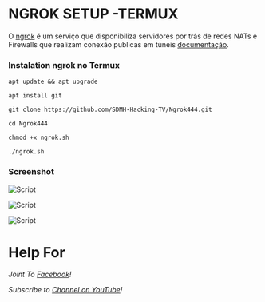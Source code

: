 # NGROK SETUP -TERMUX
O [ngrok](https://ngrok.com/) é um serviço que disponibiliza servidores por trás de redes NATs e Firewalls que realizam conexão publicas em túneis [documentação](https://ngrok.com/docs).

### Instalation ngrok no Termux

`apt update && apt upgrade`

`apt install git`

`git clone https://github.com/SDMH-Hacking-TV/Ngrok444.git`

`cd Ngrok444`

`chmod +x ngrok.sh`

`./ngrok.sh`

### Screenshot

<p align="centre">
<img src="https://i.imgur.com/86lzmIf.png" alt="Script">
</p>

<p align="centre">
<img src="https://i.imgur.com/sRb2y4P.png" alt="Script">
</p>

<p align="centre">
<img src="https://i.imgur.com/m80I9UB.png" alt="Script">
</p>


# Help For


*Joint To [ Facebook](https://web.facebook.com/groups/termux.help.bd)!*


*Subscribe to [ Channel on YouTube](https://www.youtube.com/channel/UCWMSK5cTU1dNBt8LKcZdsCw)!*

